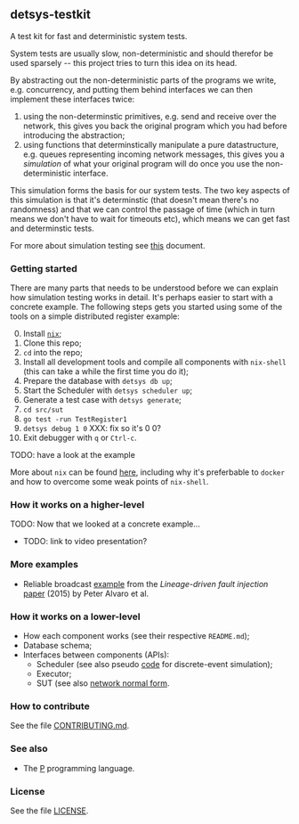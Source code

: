 ## detsys-testkit

A test kit for fast and deterministic system tests.

System tests are usually slow, non-deterministic and should therefor be used
sparsely -- this project tries to turn this idea on its head.

By abstracting out the non-deterministic parts of the programs we write, e.g.
concurrency, and putting them behind interfaces we can then implement these
interfaces twice:

1. using the non-determinstic primitives, e.g. send and receive over the
   network, this gives you back the original program which you had before
   introducing the abstraction;
2. using functions that determinstically manipulate a pure datastructure, e.g.
   queues representing incoming network messages, this gives you a *simulation*
   of what your original program will do once you use the non-deterministic
   interface.

This simulation forms the basis for our system tests. The two key aspects of
this simulation is that it's determinstic (that doesn't mean there's no
randomness) and that we can control the passage of time (which in turn means we
don't have to wait for timeouts etc), which means we can get fast and
determinstic tests.

For more about simulation testing see [this](doc/simulation_testing.md)
document.

### Getting started

There are many parts that needs to be understood before we can explain how
simulation testing works in detail. It's perhaps easier to start with a concrete
example. The following steps gets you started using some of the tools on a
simple distributed register example:

0. Install [`nix`](https://nixos.org/download.html#nix-quick-install);
1. Clone this repo;
2. `cd` into the repo;
3. Install all development tools and compile all components with `nix-shell`
   (this can take a while the first time you do it);
4. Prepare the database with `detsys db up`;
5. Start the Scheduler with `detsys scheduler up`;
6. Generate a test case with `detsys generate`;
7. `cd src/sut`
8. `go test -run TestRegister1`
9. `detsys debug 1 0` XXX: fix so it's 0 0?
10. Exit debugger with `q` or `Ctrl-c`.

TODO: have a look at the example

More about `nix` can be found [here](doc/nix.md), including why it's preferbable
to `docker` and how to overcome some weak points of `nix-shell`.

### How it works on a higher-level

TODO: Now that we looked at a concrete example...

* TODO: link to video presentation?

### More examples

* Reliable broadcast [example](TODO) from the *Lineage-driven fault injection*
  [paper](https://dl.acm.org/doi/10.1145/2723372.2723711) (2015) by Peter Alvaro
  et al.

### How it works on a lower-level

* How each component works (see their respective `README.md`);
* Database schema;
* Interfaces between components (APIs):
    * Scheduler (see also pseudo
      [code](doc/pseudo_code_for_discrete-event_simulator.md) for discrete-event
      simulation);
    * Executor;
    * SUT (see also [network normal form](doc/network_normal_form.md).

### How to contribute

See the file [CONTRIBUTING.md](CONTRIBUTING.md).

### See also

* The [P](https://github.com/p-org/P) programming language.

### License

See the file [LICENSE](LICENSE).
